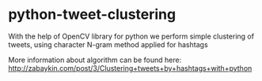 python-tweet-clustering
=======================

With the help of OpenCV library for python we perform simple clustering of tweets, using character N-gram method applied for hashtags

More information about algorithm can be found here: http://zabaykin.com/post/3/Clustering+tweets+by+hashtags+with+python